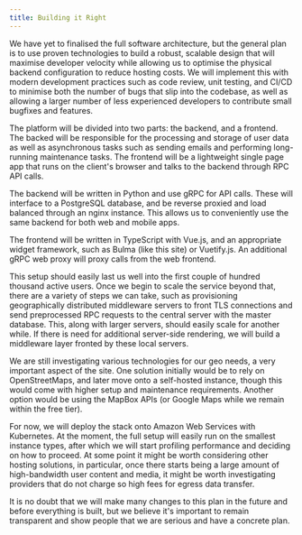 ```yaml
---
title: Building it Right
---
```


We have yet to finalised the full software architecture, but the general plan is to use proven technologies to build a robust, scalable design that will maximise developer velocity while allowing us to optimise the physical backend configuration to reduce hosting costs. We will implement this with modern development practices such as code review, unit testing, and CI/CD to minimise both the number of bugs that slip into the codebase, as well as allowing a larger number of less experienced developers to contribute small bugfixes and features.

The platform will be divided into two parts: the backend, and a frontend. The backed will be responsible for the processing and storage of user data as well as asynchronous tasks such as sending emails and performing long-running maintenance tasks. The frontend will be a lightweight single page app that runs on the client's browser and talks to the backend through RPC API calls.

The backend will be written in Python and use gRPC for API calls. These will interface to a PostgreSQL database, and be reverse proxied and load balanced through an nginx instance. This allows us to conveniently use the same backend for both web and mobile apps.

The frontend will be written in TypeScript with Vue.js, and an appropriate widget framework, such as Bulma (like this site) or Vuetify.js. An additional gRPC web proxy will proxy calls from the web frontend.

This setup should easily last us well into the first couple of hundred thousand active users. Once we begin to scale the service beyond that, there are a variety of steps we can take, such as provisioning geographically distributed middleware servers to front TLS connections and send preprocessed RPC requests to the central server with the master database. This, along with larger servers, should easily scale for another while. If there is need for additional server-side rendering, we will build a middleware layer fronted by these local servers.

We are still investigating various technologies for our geo needs, a very important aspect of the site. One solution initially would be to rely on OpenStreetMaps, and later move onto a self-hosted instance, though this would come with higher setup and maintenance requirements. Another option would be using the MapBox APIs (or Google Maps while we remain within the free tier).

For now, we will deploy the stack onto Amazon Web Services with Kubernetes. At the moment, the full setup will easily run on the smallest instance types, after which we will start profiling performance and deciding on how to proceed. At some point it might be worth considering other hosting solutions, in particular, once there starts being a large amount of high-bandwidth user content and media, it might be worth investigating providers that do not charge so high fees for egress data transfer.

It is no doubt that we will make many changes to this plan in the future and before everything is built, but we believe it's important to remain transparent and show people that we are serious and have a concrete plan.
